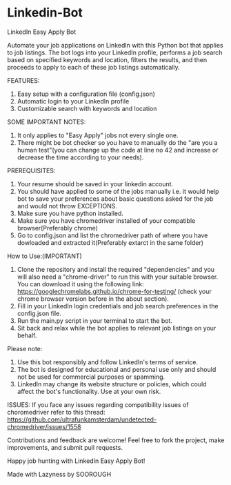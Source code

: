 # Linkedin-Bot

LinkedIn Easy Apply Bot

Automate your job applications on LinkedIn with this Python bot that applies to job listings. The bot logs into your LinkedIn profile, performs a job search based on specified keywords and location, filters the results, and then proceeds to apply to each of these job listings automatically.

FEATURES:

1. Easy setup with a configuration file (config.json)
2. Automatic login to your LinkedIn profile
3. Customizable search with keywords and location

SOME IMPORTANT NOTES:

1. It only applies to "Easy Apply" jobs not every single one.
2. There might be bot checker so you have to manually do the "are you a human test"(you can change up the code at line no 42 and increase or decrease the time according to your needs).

PREREQUISITES:

1. Your resume should be saved in your linkedin account.
2. You should have applied to some of the jobs manually i.e. it would help bot to save your preferences about basic questions asked for the job and would not throw EXCEPTIONS.
3. Make sure you have python installed.
4. Make sure you have chromedriver installed of your compatible browser(Preferably chrome)
5. Go to config.json and list the chromedriver path of where you have dowloaded and extracted it(Preferably extarct in the same folder)

How to Use:(IMPORTANT)
1. Clone the repository and install the required "dependencies" and you will also need a "chrome-driver" to run this with your suitable browser. You can download it using the following link: https://googlechromelabs.github.io/chrome-for-testing/  (check your chrome browser version before in the about section).
2. Fill in your LinkedIn login credentials and job search preferences in the config.json file.
3. Run the main.py script in your terminal to start the bot.
4. Sit back and relax while the bot applies to relevant job listings on your behalf.

Please note:
1. Use this bot responsibly and follow LinkedIn's terms of service.
2. The bot is designed for educational and personal use only and should not be used for commercial purposes or spamming.
3. LinkedIn may change its website structure or policies, which could affect the bot's functionality. Use at your own risk.

ISSUES:
If you face any issues regarding compatibility issues of choromedriver refer to this thread:
https://github.com/ultrafunkamsterdam/undetected-chromedriver/issues/1558

Contributions and feedback are welcome! Feel free to fork the project, make improvements, and submit pull requests.

Happy job hunting with LinkedIn Easy Apply Bot!

Made with Lazyness by SOOROUGH
